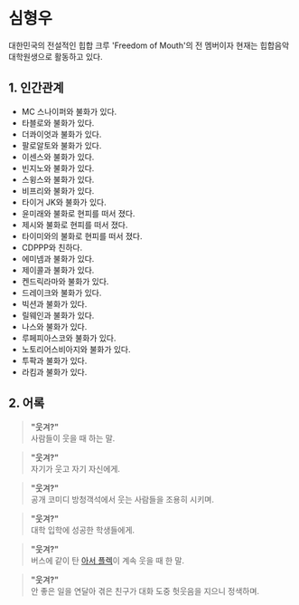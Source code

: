 # 심형우
대한민국의 전설적인 힙합 크루 'Freedom of Mouth'의 전 멤버이자 현재는 힙합음악 대학원생으로 활동하고 있다. 

## 1. 인간관계
- MC 스나이퍼와 불화가 있다.
- 타블로와 불화가 있다.
- 더콰이엇과 불화가 있다.
- 팔로알토와 불화가 있다.
- 이센스와 불화가 있다.
- 빈지노와 불화가 있다.
- 스윙스와 불화가 있다.
- 비프리와 불화가 있다.
- 타이거 JK와 불화가 있다.
- 윤미래와 불화로 현피를 떠서 졌다.
- 제시와 불화로 현피를 떠서 졌다.
- 타이미와의 불화로 현피를 떠서 졌다.
- CDPPP와 친하다.
- 에미넴과 불화가 있다.
- 제이콜과 불화가 있다.
- 켄드릭라마와 불화가 있다.
- 드레이크와 불화가 있다.
- 빅션과 불화가 있다.
- 릴웨인과 불화가 있다.
- 나스와 불화가 있다.
- 루페피아스코와 불화가 있다.
- 노토리어스비아지와 불화가 있다.
- 투팍과 불화가 있다.
- 라킴과 불화가 있다.

## 2. 어록
> **"웃겨?"**<br/>
> 사람들이 웃을 때 하는 말.

> **"웃겨?"**<br/>
> 자기가 웃고 자기 자신에게.

> **"웃겨?"**<br/>
> 공개 코미디 방청객석에서 웃는 사람들을 조용히 시키며.

> **"웃겨?"**<br/>
> 대학 입학에 성공한 학생들에게.

> **"웃겨?"**<br/>
> 버스에 같이 탄 [아서 플렉](https://namu.wiki/w/%EC%95%84%EC%84%9C%20%ED%94%8C%EB%A0%89)이 계속 웃을 때 한 말.

> **"웃겨?"**<br/>
> 안 좋은 일을 연달아 겪은 친구가 대화 도중 헛웃음을 지으니 정색하며.
